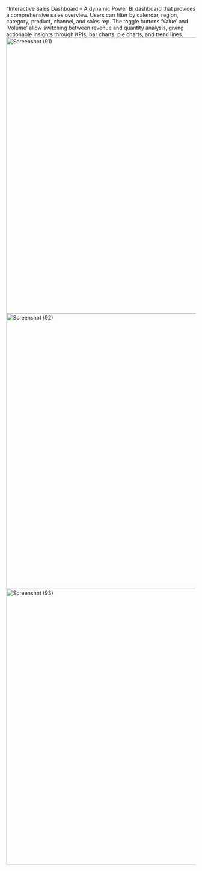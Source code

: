“Interactive Sales Dashboard – A dynamic Power BI dashboard that provides a comprehensive sales overview. Users can filter by calendar, region, category, product, channel, and sales rep. The toggle buttons ‘Value’ and ‘Volume’ allow switching between revenue and quantity analysis, giving actionable insights through KPIs, bar charts, pie charts, and trend lines.
<img width="1651" height="734" alt="Screenshot (91)" src="https://github.com/user-attachments/assets/546b9b0a-b1f8-4d30-8ec2-b7126f8dcef7" />
<img width="1653" height="732" alt="Screenshot (92)" src="https://github.com/user-attachments/assets/16a82f4c-a08d-4b05-8b6f-4b1a29965fd5" />
<img width="1720" height="733" alt="Screenshot (93)" src="https://github.com/user-attachments/assets/60d6d7c6-4575-4bba-8ba8-c8d09918c08c" />
